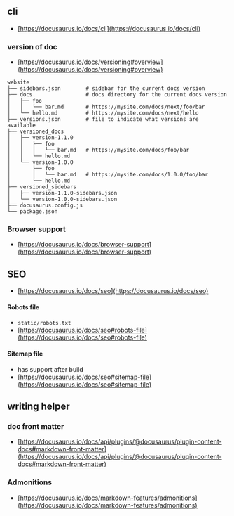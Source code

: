 ## cli

- [https://docusaurus.io/docs/cli](https://docusaurus.io/docs/cli)

### version of doc

- [https://docusaurus.io/docs/versioning#overview](https://docusaurus.io/docs/versioning#overview)

```
website
├── sidebars.json        # sidebar for the current docs version
├── docs                 # docs directory for the current docs version
│   ├── foo
│   │   └── bar.md       # https://mysite.com/docs/next/foo/bar
│   └── hello.md         # https://mysite.com/docs/next/hello
├── versions.json        # file to indicate what versions are available
├── versioned_docs
│   ├── version-1.1.0
│   │   ├── foo
│   │   │   └── bar.md   # https://mysite.com/docs/foo/bar
│   │   └── hello.md
│   └── version-1.0.0
│       ├── foo
│       │   └── bar.md   # https://mysite.com/docs/1.0.0/foo/bar
│       └── hello.md
├── versioned_sidebars
│   ├── version-1.1.0-sidebars.json
│   └── version-1.0.0-sidebars.json
├── docusaurus.config.js
└── package.json
```

### Browser support

- [https://docusaurus.io/docs/browser-support](https://docusaurus.io/docs/browser-support)

## SEO

- [https://docusaurus.io/docs/seo](https://docusaurus.io/docs/seo)

#### Robots file

- `static/robots.txt`
- [https://docusaurus.io/docs/seo#robots-file](https://docusaurus.io/docs/seo#robots-file)

#### Sitemap file

- has support after build
- [https://docusaurus.io/docs/seo#sitemap-file](https://docusaurus.io/docs/seo#sitemap-file)

## writing helper

### doc front matter

- [https://docusaurus.io/docs/api/plugins/@docusaurus/plugin-content-docs#markdown-front-matter](https://docusaurus.io/docs/api/plugins/@docusaurus/plugin-content-docs#markdown-front-matter)

### Admonitions

- [https://docusaurus.io/docs/markdown-features/admonitions](https://docusaurus.io/docs/markdown-features/admonitions)
